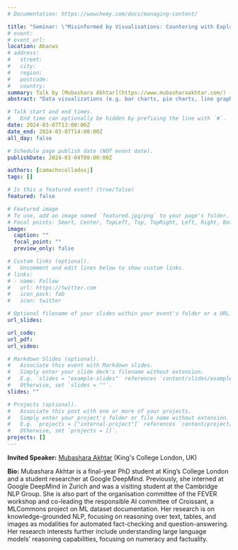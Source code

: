 ```yaml
---
# Documentation: https://wowchemy.com/docs/managing-content/

title: "Seminar: \"Misinformed by Visualisations: Countering with Explainable Fact-Checking over Real-World Chart Images\""
# event:
# event_url:
location: Abacws
# address:
#   street:
#   city:
#   region:
#   postcode:
#   country:
summary: Talk by [Mubashara Akhtar](https://www.mubasharaakhtar.com/) (King's College London, UK)
abstract: "Data visualizations (e.g. bar charts, pie charts, line graphs) are common in real-world data sources and are frequently used to summarize key information in a visual form. However, they are also misused to spread misinformation, with the aim to convince their audience towards certain agendas. Whilst fact verification has attracted substantial interest in the natural language processing community, verifying misinforming statements against data visualizations has so far been overlooked. This requires extracting information from data visualizations that use tightly integrated text and visual elements to represent information. In this work, we introduce ChartCheck, the first dataset for explainable fact-checking against data visualizations. We propose two baseline architectures to the community: vision-language models and chart-to-table architectures. Finally, we study reasoning types and visual attributes that pose a challenge to these models."

# Talk start and end times.
#   End time can optionally be hidden by prefixing the line with `#`.
date: 2024-03-07T13:00:00Z
date_end: 2024-03-07T14:00:00Z
all_day: false

# Schedule page publish date (NOT event date).
publishDate: 2024-03-04T00:00:00Z

authors: [camachocolladosj]
tags: []

# Is this a featured event? (true/false)
featured: false

# Featured image
# To use, add an image named `featured.jpg/png` to your page's folder. 
# Focal points: Smart, Center, TopLeft, Top, TopRight, Left, Right, BottomLeft, Bottom, BottomRight.
image:
  caption: ""
  focal_point: ""
  preview_only: false

# Custom links (optional).
#   Uncomment and edit lines below to show custom links.
# links:
# - name: Follow
#   url: https://twitter.com
#   icon_pack: fab
#   icon: twitter

# Optional filename of your slides within your event's folder or a URL.
url_slides:

url_code:
url_pdf:
url_video:

# Markdown Slides (optional).
#   Associate this event with Markdown slides.
#   Simply enter your slide deck's filename without extension.
#   E.g. `slides = "example-slides"` references `content/slides/example-slides.md`.
#   Otherwise, set `slides = ""`.
slides: ""

# Projects (optional).
#   Associate this post with one or more of your projects.
#   Simply enter your project's folder or file name without extension.
#   E.g. `projects = ["internal-project"]` references `content/project/deep-learning/index.md`.
#   Otherwise, set `projects = []`.
projects: []
---
```


**Invited Speaker:** [Mubashara Akhtar](https://www.mubasharaakhtar.com/) (King's College London, UK)

**Bio:**
Mubashara Akhtar is a final-year PhD student at King’s College London and a student researcher at Google DeepMind. Previously, she interned at Google DeepMind in Zurich and was a visiting student at the Cambridge NLP Group. She is also part of the organisation committee of the FEVER workshop and co-leading the responsible AI committee of Croissant, a MLCommons project on ML dataset documentation. Her research is on knowledge-grounded NLP, focusing on reasoning over text, tables, and images as modalities for automated fact-checking and question-answering. Her research interests further include understanding large language models’ reasoning capabilities, focusing on numeracy and factuality.